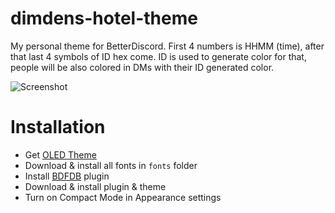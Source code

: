 # dimdens-hotel-theme
My personal theme for BetterDiscord. First 4 numbers is HHMM (time), after that last 4 symbols of ID hex come. ID is used to generate color for that, people will be also colored in DMs with their ID generated color. 

![Screenshot](https://lune.dimden.dev/8c24390b20.png)

# Installation
- Get [OLED Theme](https://github.com/dimdenGD/discord-oled-theme)
- Download & install all fonts in `fonts` folder
- Install [BDFDB](https://betterdiscord.app/plugin/BDFDB) plugin
- Download & install plugin & theme
- Turn on Compact Mode in Appearance settings
